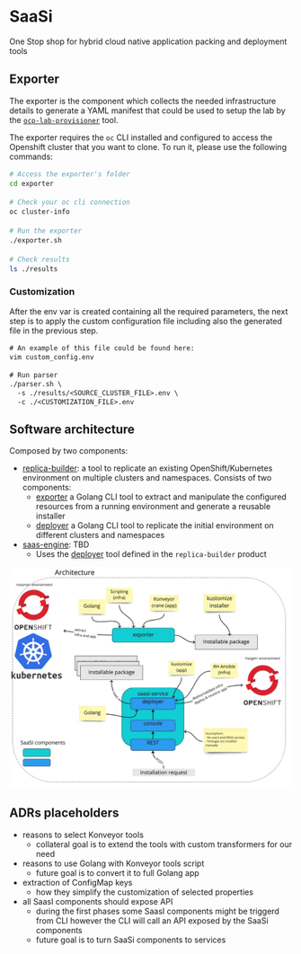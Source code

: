 # SaaSi
One Stop shop for hybrid cloud native application packing and deployment tools 

## Exporter
The exporter is the component which collects the needed infrastructure details
to generate a YAML manifest that could be used to setup the lab by the
[`ocp-lab-provisioner`](https://github.com/RHEcosystemAppEng/ocp_labs_provisioner)
tool.

The exporter requires the `oc` CLI installed and configured to access the
Openshift cluster that you want to clone. To run it, please use the following
commands:
```sh
# Access the exporter's folder
cd exporter

# Check your oc cli connection
oc cluster-info

# Run the exporter
./exporter.sh

# Check results
ls ./results
```

### Customization
After the env var is created containing all the required parameters, the next
step is to apply the custom configuration file including also the generated file
in the previous step.
```
# An example of this file could be found here:
vim custom_config.env

# Run parser
./parser.sh \
  -s ./results/<SOURCE_CLUSTER_FILE>.env \
  -c ./<CUSTOMIZATION_FILE>.env
```

## Software architecture
Composed by two components:
* [replica-builder](./replica-builder/README.md): a tool to replicate an existing OpenShift/Kubernetes environment on 
multiple clusters and namespaces. Consists of two components:
  * [exporter](./replica-builder/exporter/README.md) a Golang CLI tool to extract and manipulate the configured resources
    from a running environment and generate a reusable installer
  * [deployer](./replica-builder/deployer/README.md) a Golang CLI tool to replicate the initial environment on different
    clusters and namespaces
* [saas-engine](./saas-engine/README.md): TBD
  * Uses the [deployer](./replica-builder/deployer) tool defined in the `replica-builder` product

![](./images/architecture.jpg)

## ADRs placeholders
- reasons to select Konveyor tools
  - collateral goal is to extend the tools with custom transformers for our need
- reasons to use Golang with Konveyor tools script
  - future goal is to convert it to full Golang app
- extraction of ConfigMap keys
  - how they simplify the customization of selected properties 
- all SaasI components should expose API
  - during the first phases some SaasI components might be triggerd from CLI however the CLI will call an API exposed by the SaaSi components  
  - future goal is to turn SaaSi components to services 
